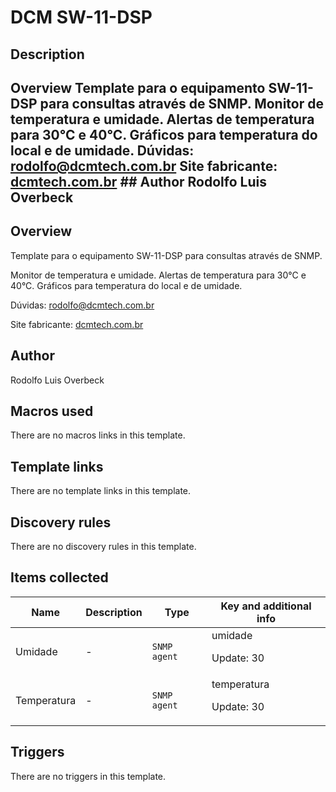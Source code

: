 # DCM SW-11-DSP

## Description

## Overview Template para o equipamento SW-11-DSP para consultas através de SNMP. Monitor de temperatura e umidade. Alertas de temperatura para 30°C e 40°C. Gráficos para temperatura do local e de umidade. Dúvidas: rodolfo@dcmtech.com.br Site fabricante: [dcmtech.com.br](https://dcmtech.com.br/) ## Author Rodolfo Luis Overbeck 

## Overview

Template para o equipamento SW-11-DSP para consultas através de SNMP.


Monitor de temperatura e umidade. Alertas de temperatura para 30°C e 40°C. Gráficos para temperatura do local e de umidade.


Dúvidas: rodolfo@dcmtech.com.br


Site fabricante: [dcmtech.com.br](https://dcmtech.com.br/)



## Author

Rodolfo Luis Overbeck

## Macros used

There are no macros links in this template.

## Template links

There are no template links in this template.

## Discovery rules

There are no discovery rules in this template.

## Items collected

|Name|Description|Type|Key and additional info|
|----|-----------|----|----|
|Umidade|<p>-</p>|`SNMP agent`|umidade<p>Update: 30</p>|
|Temperatura|<p>-</p>|`SNMP agent`|temperatura<p>Update: 30</p>|
## Triggers

There are no triggers in this template.


